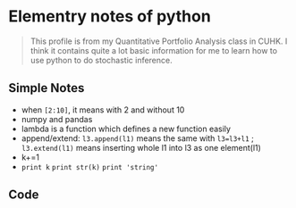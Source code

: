 # Elementry notes of python
> This profile is from my Quantitative Portfolio Analysis class in CUHK. 
> I think it contains quite a lot basic information for me to learn how to use python to do stochastic inference.

## Simple Notes 
+ when `[2:10]`, it means with 2 and without 10
+ numpy and pandas
+ lambda is a function which defines a new function easily
+ append/extend: `l3.append(l1)` means the same with `l3=l3+l1` ; `l3.extend(l1)` means inserting whole l1 into l3 as one element(l1)
+ k+=1
+ `print k` `print str(k)` `print 'string'`

## Code
